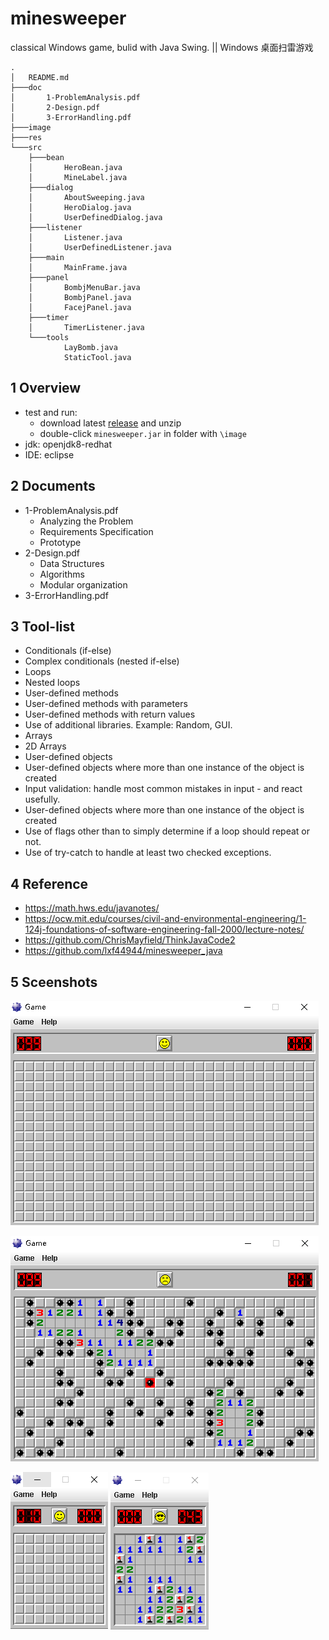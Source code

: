 # minesweeper

classical Windows game, bulid with Java Swing. || Windows 桌面扫雷游戏

```
.
│   README.md
├───doc
│       1-ProblemAnalysis.pdf
│       2-Design.pdf
│       3-ErrorHandling.pdf
├───image
├───res
└───src
    ├───bean
    │       HeroBean.java
    │       MineLabel.java
    ├───dialog
    │       AboutSweeping.java
    │       HeroDialog.java
    │       UserDefinedDialog.java
    ├───listener
    │       Listener.java
    │       UserDefinedListener.java
    ├───main
    │       MainFrame.java
    ├───panel
    │       BombjMenuBar.java
    │       BombjPanel.java
    │       FacejPanel.java
    ├───timer
    │       TimerListener.java
    └───tools
            LayBomb.java
            StaticTool.java
```

## 1 Overview
- test and run:
  - download latest [release](https://github.com/lunarwhite/minesweeper/releases/tag/beta) and unzip
  - double-click `minesweeper.jar` in folder with `\image`
- jdk: openjdk8-redhat
- IDE: eclipse

## 2 Documents
- 1-ProblemAnalysis.pdf
  - Analyzing the Problem
  - Requirements Specification
  - Prototype
- 2-Design.pdf
  - Data Structures
  - Algorithms
  - Modular organization
- 3-ErrorHandling.pdf

## 3 Tool-list
- Conditionals (if-else)
- Complex conditionals (nested if-else)
- Loops
- Nested loops
- User-defined methods
- User-defined methods with parameters
- User-defined methods with return values
- Use of additional libraries. Example: Random, GUI.
- Arrays
- 2D Arrays
- User-defined objects
- User-defined objects where more than one instance of the object is created
- Input validation: handle most common mistakes in input - and react usefully.
- User-defined objects where more than one instance of the object is created
- Use of flags other than to simply determine if a loop should repeat or not.
- Use of try-catch to handle at least two checked exceptions.

## 4 Reference
- https://math.hws.edu/javanotes/
- https://ocw.mit.edu/courses/civil-and-environmental-engineering/1-124j-foundations-of-software-engineering-fall-2000/lecture-notes/
- https://github.com/ChrisMayfield/ThinkJavaCode2
- https://github.com/lxf44944/minesweeper_java

## 5 Sceenshots

![expert-mode](res\Screenshot_3.png)

![game-over](res\Screenshot_4.png)

![easy-mode](res\Screenshot_5.png)
![win](res\Screenshot_1.png)
